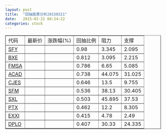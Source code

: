 ```yaml
---
layout: post
title:  "回抽股票分析20150321"
date:   2015-03-21 04:24:22
categories: stock
---
```

<script type="text/javascript">
var stockList = []
stockList.push('gb_sfy');
stockList.push('gb_bxe');
stockList.push('gb_fmsa');
stockList.push('gb_acad');
stockList.push('gb_cjes');
stockList.push('gb_sfm');
stockList.push('gb_sxl');
stockList.push('gb_ptx');
stockList.push('gb_exxi');
stockList.push('gb_dplo');
</script>
<table border="1">
 <tr>
 <td>代码</td>
 <td>最新价</td>
 <td>涨跌幅(%)</td>
 <td>回抽比例</td>
 <td>阻力</td>
 <td>支撑</td>
</tr>
  <tr id="sfy">
  <td><a href="http://stock.finance.sina.com.cn/usstock/quotes/SFY.html" target="_blank">SFY</a></td><td></td><td></td><td>0.98</td><td>3.345</td><td>2.095</td></tr>
  <tr id="bxe">
  <td><a href="http://stock.finance.sina.com.cn/usstock/quotes/BXE.html" target="_blank">BXE</a></td><td></td><td></td><td>0.812</td><td>3.095</td><td>2.215</td></tr>
  <tr id="fmsa">
  <td><a href="http://stock.finance.sina.com.cn/usstock/quotes/FMSA.html" target="_blank">FMSA</a></td><td></td><td></td><td>0.786</td><td>6.65</td><td>5.085</td></tr>
  <tr id="acad">
  <td><a href="http://stock.finance.sina.com.cn/usstock/quotes/ACAD.html" target="_blank">ACAD</a></td><td></td><td></td><td>0.738</td><td>44.075</td><td>31.025</td></tr>
  <tr id="cjes">
  <td><a href="http://stock.finance.sina.com.cn/usstock/quotes/CJES.html" target="_blank">CJES</a></td><td></td><td></td><td>0.646</td><td>13.5</td><td>9.755</td></tr>
  <tr id="sfm">
  <td><a href="http://stock.finance.sina.com.cn/usstock/quotes/SFM.html" target="_blank">SFM</a></td><td></td><td></td><td>0.536</td><td>38.13</td><td>30.405</td></tr>
  <tr id="sxl">
  <td><a href="http://stock.finance.sina.com.cn/usstock/quotes/SXL.html" target="_blank">SXL</a></td><td></td><td></td><td>0.503</td><td>45.895</td><td>37.53</td></tr>
  <tr id="ptx">
  <td><a href="http://stock.finance.sina.com.cn/usstock/quotes/PTX.html" target="_blank">PTX</a></td><td></td><td></td><td>0.462</td><td>12.2</td><td>8.305</td></tr>
  <tr id="exxi">
  <td><a href="http://stock.finance.sina.com.cn/usstock/quotes/EXXI.html" target="_blank">EXXI</a></td><td></td><td></td><td>0.415</td><td>4.78</td><td>2.49</td></tr>
  <tr id="dplo">
  <td><a href="http://stock.finance.sina.com.cn/usstock/quotes/DPLO.html" target="_blank">DPLO</a></td><td></td><td></td><td>0.407</td><td>30.33</td><td>24.335</td></tr>
</table>
